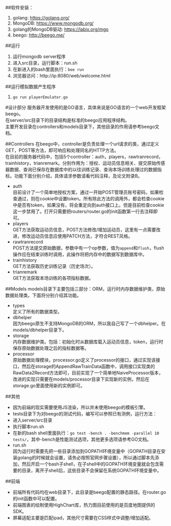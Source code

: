 ##软件安装：
1. golang: https://golang.org/
2. MongoDB: https://www.mongodb.org/
3. golang的MongoDB驱动: https://labix.org/mgo
4. beego: http://beego.me/

##运行
1. 运行mongodb server程序
2. 进入src目录，运行脚本：run.sh
3. 在新进入的bash里面执行：`bee run`
4. 浏览器访问：http://ip:8080/web/welcome.html

##运行模拟数据产生程序
1. `go run playerEmulator.go`

#设计部分
服务器开发使用的是GO语言，具体来说是GO语言的一个web开发框架beego。  
在server/src目录下的目录结构是标准的beego应用程序结构。  
主要开发目录在controllers和models目录下，其他目录的作用请参考beego文档。  

##Controllers
在beego中，controller是负责处理一个url请求的类，通过定义GET，POST等方法，即可响应和处理同名的HTTP方法。  
在目前的服务器代码中，包括5个controller：auth，players，rawtranrecord，trainhistory，trianremark。分别作用为：授权、运动员信息相关、提交原始传感器数据、查询已保存在数据库中的以往训练记录、查询本场训练处理过的数据指标。功能下面分别介绍，具体请求参数请看代码注释，及论文附录B。
+  auth  
目前设计了一个简单地授权方案，通过一开始POST管理员账号密码，如果检查通过，则在cookie中设置token。所有除此方法的调用外，都会检查cookie中是否有token，如果没有，将会重定向到auth接口上。但是目前检查cookie这一步禁用了。打开只需要把routers/router.go的init函数第一行去注释即可。
+  players  
GET方法获取运动员信息，POST方法修改/增加运动员，这里有一点需要改进，修改运动员信息应使用PATCH方法，才符合REST风格。
+  rawtranrecord  
POST方法提交原始数据，参数中有一个op参数，值为`append`和`flush`，flush操作应在结束训练时调用，此操作将把内存中的数据写到数据库中。
+  trainhistory  
GET方法获取历史训练记录（历史场次）。
+  trianremark  
GET方法获取本场训练的各项指标数据。

##Models
models目录下主要包括三部分：ORM，运行时内存数据维护类，原始数据处理类。下面将分别介绍其功能。
+  types  
定义了所有的数据类型。
+  dbhelper  
因为beego原生不支持MongoDB的ORM，所以我自己写了一个dbhelper。在models/dbhelper目录下。
+  storage  
内存数据维护类。包括：初始化时从数据库载入运动员信息，token，运行时保存原始数据处理之后的指标数据等。
+  processor  
原始数据处理模块，processor.go定义了processor的接口，通过实现该接口，然后在storage的AppendRawTrainData函数中，调用接口实现类的RawData2Record方法即可，目前实现了一个简单地NaiveProcessor版本，改进的实现只需要在models/processor目录下实现新的实例，然后在storage.go里面使用新的实例即可。

##其他
+  因为前端的现实需要使用JS渲染，所以并未使用beego的模板引擎。
+  tests目录下为对beego的测试代码，编写可以参照已有测例，运行方法：
  +  进入server/src目录
  +  执行脚本run.sh
  +  在新的bash shell里面执行：`go test -bench . -benchmem -parallel 10 tests/`，其中-bench是性能测试选项，其他更多选项请参考GO文档。
+  run.sh  
因为运行时需要先把一些目录添加到GOPATH环境变量中（GOPATH目录在安装golang的时候就会设置，请务必按照官网步骤设置），所以通过脚本先添加，然后开启一个bash子shell，在子shell中的GOPATH环境变量就会包含需要的目录，离开子shell后，这些目录不会保留在系统GOPATH环境变量中。

##前端
+  前端所有代码均在web目录下，此目录是beego配置的静态路径。在router.go的init函数中可以配置。
+  前端图表的绘制使用HighChart库，热力图目前使用的是百度地图提供的SDK。
+  屏幕适配主要是匹配ipad，其他尺寸需要在CSS样式中调整/增加适配。
